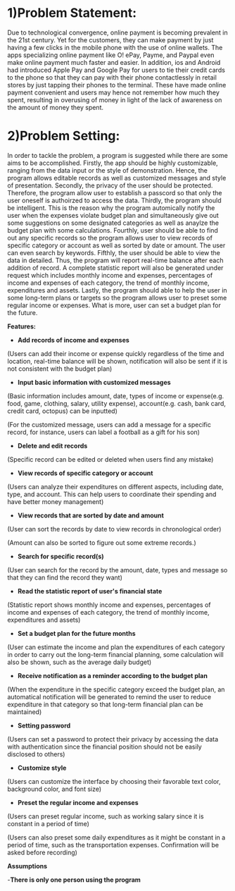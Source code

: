 # 1)Problem Statement:
Due to technological convergence, online payment is becoming prevalent in the 21st century. Yet for the customers, they can make payment by just having a few clicks in the mobile phone with the use of online wallets. The apps specializing online payment like O! ePay, Payme, and Paypal even make online payment much faster and easier. In addition, ios and Android had introduced Apple Pay and Google Pay for users to tie their credit cards to the phone so that they can pay with their phone contactlessly in retail stores by just tapping their phones to the terminal. These have made online payment convenient and users may hence not remember how much they spent, resulting in overusing of money in light of the lack of awareness on the amount of money they spent.


# 2)Problem Setting:

In order to tackle the problem, a program is suggested while there are some aims to be accomplished. 
Firstly, the app should be highly customizable, ranging from the data input or the style of demonstration. Hence, the program allows editable records as well as customized messages and style of presentation. 
Secondly, the privacy of the user should be protected. Therefore, the program allow user to establish a passcord so that only the user oneself is authoirzed to access the data. 
Thirdly, the program should be intelligent. This is the reason why the program automically notify the user when the expenses violate budget plan and simultaneously give out some suggestions on some designated categories as well as anaylze the budget plan with some calculations. 
Fourthly, user should be able to find out any specific records so the program allows user to view records of specific category or account as well as sorted by date or amount. The user can even search by keywords. 
Fifthly, the user should be able to view the data in detailed. Thus, the program will report real-time balance after each addition of record. A complete statistic report will also be generated under request which includes monthly income and expenses, percentages of income and expenses of each category, the trend of monthly income, expenditures and assets. 
Lastly, the program should able to help the user in some long-term plans or targets so the program allows user to preset some regular income or expenses. What is more, user can set a budget plan for the future.

**Features:**

- **Add records of income and expenses**

(Users can add their income or expense quickly regardless of the time and location, real-time balance will be shown, notification will also be sent if it is not consistent with the budget plan)

- **Input basic information with customized messages**

(Basic information includes amount, date, types of income or expense(e.g. food, game, clothing, salary, utility expense), account(e.g. cash, bank card, credit card, octopus) can be inputted)

(For the customized message, users can add a message for a specific record, for instance, users can label a football as a gift for his son)

- **Delete and edit records**

(Specific record can be edited or deleted when users find any mistake)

- **View records of specific category or account**

(Users can analyze their expenditures on different aspects, including date, type, and account. This can help users to coordinate their spending and have better money management)

- **View records that are sorted by date and amount**

(User can sort the records by date to view records in chronological order)

(Amount can also be sorted to figure out some extreme records.)

- **Search for specific record(s)**

(User can search for the record by the amount, date, types and message so that they can find the record they want)

- **Read the statistic report of user's financial state**

(Statistic report shows monthly income and expenses, percentages of income and expenses of each category, the trend of monthly income, expenditures and assets)

- **Set a budget plan for the future months**

(User can estimate the income and plan the expenditures of each category in order to carry out the long-term financial planning, some calculation will also be shown, such as the average daily budget)

- **Receive notification as a reminder according to the budget plan**

(When the expenditure in the specific category exceed the budget plan, an automatical notification will be generated to remind the user to reduce expenditure in that category so that long-term financial plan can be maintained)

- **Setting password**

(Users can set a password to protect their privacy by accessing the data with authentication since the financial position should not be easily disclosed to others)

- **Customize style**

(Users can customize the interface by choosing their favorable text color, background color, and font size)

- **Preset the regular income and expenses**

(Users can preset regular income, such as working salary since it is constant in a period of time)

(Users can also preset some daily expenditures as it might be constant in a period of time, such as the transportation expenses. Confirmation will be asked before recording)

**Assumptions**

-**There is only one person using the program**
